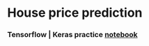 # House price prediction


### Tensorflow | Keras practice [notebook](https://github.com/jabrahamdev/house-price-prediction)
